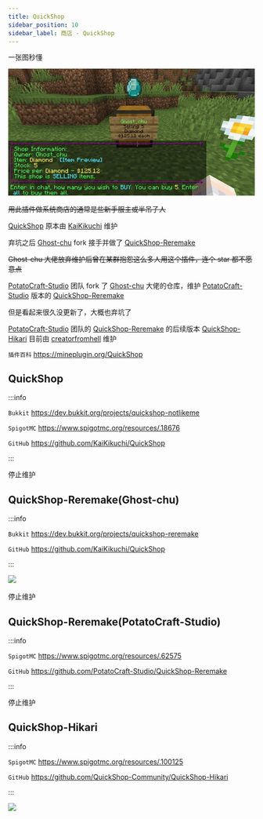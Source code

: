 ```yaml
---
title: QuickShop
sidebar_position: 10
sidebar_label: 商店 - QuickShop
---
```


<!--markdownlint-disable line-length-->

一张图秒懂

![](_images/QuickShop.jpg)

~~用此插件做系统商店的通常是些新手服主或半吊子人~~

[QuickShop](#quickshop) 原本由 [KaiKikuchi](https://github.com/KaiKikuchi) 维护

弃坑之后 [Ghost-chu](https://github.com/Ghost-chu) fork 接手并做了 [QuickShop-Reremake](#quickshop-reremakeghost-chu)

~~Ghost-chu 大佬放弃维护后曾在某群抱怨这么多人用这个插件，连个 star 都不愿意点~~

[PotatoCraft-Studio](https://github.com/PotatoCraft-Studio) 团队 fork 了 [Ghost-chu](https://github.com/Ghost-chu) 大佬的仓库，维护 [PotatoCraft-Studio](https://github.com/PotatoCraft-Studio) 版本的 [QuickShop-Reremake](#quickshop-reremakepotatocraft-studio)

但是看起来很久没更新了，大概也弃坑了

[PotatoCraft-Studio](https://github.com/PotatoCraft-Studio) 团队的 [QuickShop-Reremake](#quickshop-reremakepotatocraft-studio) 的后续版本 [QuickShop-Hikari](#quickshop-hikari) 目前由 [creatorfromhell](https://github.com/creatorfromhell) 维护

`插件百科` https://mineplugin.org/QuickShop

<!--markdownlint-disable line-length-->

## QuickShop

:::info

`Bukkit` https://dev.bukkit.org/projects/quickshop-notlikeme

`SpigotMC` https://www.spigotmc.org/resources/.18676

`GitHub` https://github.com/KaiKikuchi/QuickShop

:::

停止维护

## QuickShop-Reremake(Ghost-chu)

:::info

`Bukkit` https://dev.bukkit.org/projects/quickshop-reremake

`GitHub` https://github.com/KaiKikuchi/QuickShop

:::

![](https://bstats.org/signatures/bukkit/QuickShop-Reremake.svg)

停止维护

## QuickShop-Reremake(PotatoCraft-Studio)

:::info

`SpigotMC` https://www.spigotmc.org/resources/.62575

`GitHub` https://github.com/PotatoCraft-Studio/QuickShop-Reremake

:::

停止维护

## QuickShop-Hikari

:::info

`SpigotMC` https://www.spigotmc.org/resources/.100125

`GitHub` https://github.com/QuickShop-Community/QuickShop-Hikari

:::

![](https://bstats.org/signatures/bukkit/QuickShop-Hikari.svg)
